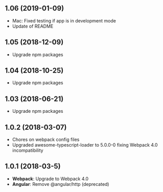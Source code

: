 ## 1.06 (2019-01-09)
- Mac: Fixed testing if app is in development mode
- Update of README

## 1.05 (2018-12-09)
- Upgrade npm packages

## 1.04 (2018-10-25)
- Upgrade npm packages

## 1.03 (2018-06-21)
- Upgrade npm packages

## 1.0.2 (2018-03-07)
- Chores on webpack config files
- Upgraded awesome-typescript-loader to 5.0.0-0 fixing Webpack 4.0 incompatibility

## 1.0.1 (2018-03-5)
- **Webpack**: Upgrade to Webpack 4.0
- **Angular**: Remove @angular/http (deprecated)

